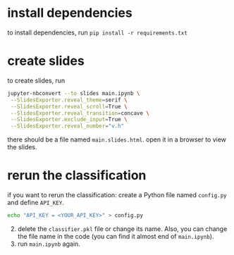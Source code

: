 # install dependencies
to install dependencies, run `pip install -r requirements.txt`

# create slides
to create slides, run
```bash
jupyter-nbconvert --to slides main.ipynb \
 --SlidesExporter.reveal_theme=serif \
 --SlidesExporter.reveal_scroll=True \
 --SlidesExporter.reveal_transition=concave \
 --SlidesExporter.exclude_input=True \
 --SlidesExporter.reveal_number="v.h"
```

there should be a file named `main.slides.html`. open it in a browser to view the slides.


# rerun the classification
if you want to rerun the classification:
create a Python file named `config.py` and define `API_KEY`.
```bash
echo "API_KEY = <YOUR_API_KEY>" > config.py
```
2. delete the `classifier.pkl` file or change its name. Also, you can change the file name in the code (you can find it almost end of `main.ipynb`).
3. run `main.ipynb` again.